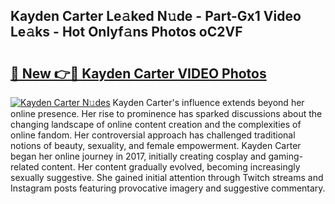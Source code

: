 ## Kayden Carter Le𝚊ked N𝚞de - Part-Gx1 Video Le𝚊ks - Hot Onlyf𝚊ns Photos oC2VF

# <h2><a href="http://ab17860.deff.icu/?id=Kayden+Carter">🔗 New 👉🔴 Kayden Carter VIDEO Photos</a></h2>

[![Kayden Carter N𝚞des](https://i.imgur.com/rIISA9y.gif)](http://ab17860.deff.icu/?id=Kayden+Carter)
Kayden Carter's influence extends beyond her online presence. Her rise to prominence has sparked discussions about the changing landscape of online content creation and the complexities of online fandom. Her controversial approach has challenged traditional notions of beauty, sexuality, and female empowerment. Kayden Carter began her online journey in 2017, initially creating cosplay and gaming-related content. Her content gradually evolved, becoming increasingly sexually suggestive. She gained initial attention through Twitch streams and Instagram posts featuring provocative imagery and suggestive commentary.
